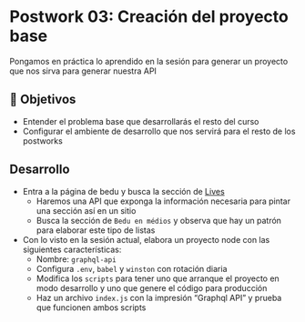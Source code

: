 # Postwork 03: Creación del proyecto base

Pongamos en práctica lo aprendido en la sesión para generar un proyecto que nos sirva para generar nuestra API

## :dart: Objetivos
* Entender el problema base que desarrollarás el resto del curso
* Configurar el ambiente de desarrollo que nos servirá para el resto de los postworks

## Desarrollo
* Entra a la página de bedu y busca la sección de [Lives](https://bedu.org/lives)
    * Haremos una API que exponga la información necesaria para pintar una sección así en un sitio
    * Busca la sección de `Bedu en médios` y observa que hay un patrón para elaborar este tipo de listas
* Con lo visto en la sesión actual, elabora un proyecto node con las siguientes características:
    * Nombre: `graphql-api`
    * Configura `.env`, `babel` y `winston` con rotación diaria
    * Modifica los `scripts` para tener uno que arranque el proyecto en modo desarrollo y uno que genere el código para producción
    * Haz un archivo `index.js`  con la impresión “Graphql API” y prueba que funcionen ambos scripts
